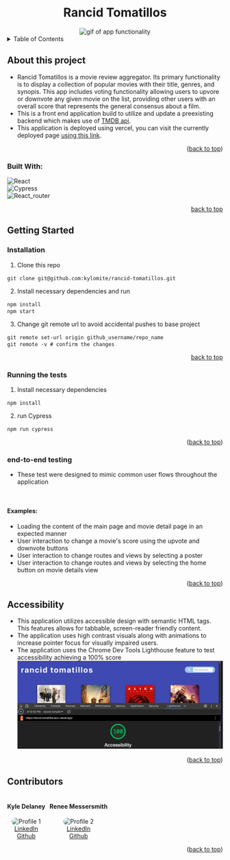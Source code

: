 <a id="readme-top"></a>
<h1 align='center'> Rancid Tomatillos </h1>
<section align='center'>
  <img src='https://github.com/user-attachments/assets/8b7b0cc0-1627-4895-be99-552bba4a40f2' alt='gif of app functionality'>
</section>
<details>
  <summary>Table of Contents</summary>
  <ol>
    <li>
      <a href="#about-this-project">About The Project</a>
      <ul>
        <li><a href="#built-with">Built With</a></li>
      </ul>
    </li>
    <li>
      <a href="#getting-started">Getting Started</a>
      <ul>
        <li><a href="#installation">Installation</a></li>
        <li><a href="#running-the-tests">Running the tests</a></li>
        <li><a href="#end-to-end-testing">End-to-End Testing</a></li>
      </ul>
    </li>
    <li><a href="#accessibility">Accessibility</a></li>
    <li><a href="#contributors">Contributors</a></li>
  </ol>
</details>

## About this project
* Rancid Tomatillos is a movie review aggregator. Its primary functionality is to display a collection of popular movies with their title, genres, and synopis. This app includes voting functionality allowing users to upvore or downvote any given movie on the list, providing other users with an overall score that represents the general consensus about a film. 
* This is a front end application build to utilize and update a preexisting backend which makes use of [TMDB api](https://developer.themoviedb.org/docs/getting-started).
* This application is deployed using vercel, you can visit the currently deployed page [using this link](https://rancid-tomatillos-k5tx4rplz-kyle-delaneys-projects-5dfcda80.vercel.app/).



<p align="right">(<a href="#readme-top">back to top</a>)</p>

### Built With:
 ![React][React.js]<br/>
 ![Cypress][Cypress]<br/>
 ![React_router][React_router]

<p align="right"><a href="#readme-top">back to top</a></p>

## Getting Started
### Installation

1. Clone this repo
  ```
  git clone git@github.com:kylomite/rancid-tomatillos.git
  ```
2.  Install necessary dependencies and run
  ```
  npm install
  npm start
  ```
3. Change git remote url to avoid accidental pushes to base project
  ```
  git remote set-url origin github_username/repo_name
  git remote -v # confirm the changes
  ```
<p align="right"><a href="#readme-top">back to top</a></p>


### Running the tests

1. Install necessary dependencies
  ```
  npm install
  ```
2. run Cypress
  ```
  npm run cypress
  ```
<p align="right">(<a href="#readme-top">back to top</a>)</p>

### end-to-end testing

* These test were designed to mimic common user flows throughout the application
</br>

#### Examples:

* Loading the content of the main page and movie detail page in an expected manner
* User interaction to change a movie's score using the upvote and downvote buttons
* User interaction to change routes and views by selecting a poster
* User interaction to change routes and views by selecting the home button on movie details view

<p align="right">(<a href="#readme-top">back to top</a>)</p>

## Accessibility

* This application utilizes accessible design with semantic HTML tags. This features allows for tabbable, screen-reader friendly content.
* The application uses high contrast visuals along with animations to increase pointer focus for visually impaired users.
* The application uses the Chrome Dev Tools Lighthouse feature to test accessibility achieving a 100% score
![Rancid Tomatillos Page Accessibility Score](/read_me_Content/image.png)
<p align="right">(<a href="#readme-top">back to top</a>)</p>

## Contributors
<section style="display: flex; gap: 10px;">
  <div style="text-align: center;">
    <h4>Kyle Delaney</h4>
    <img style="width: 50px; border-radius: 25px;" src="https://media.licdn.com/dms/image/v2/D4E03AQGp6EiUDBP-0Q/profile-displayphoto-shrink_400_400/profile-displayphoto-shrink_400_400/0/1724335224935?e=1735171200&v=beta&t=UodzNOsspYW_O9ZdmoqgkwnGf0UEvIlrBUnjMVHSM0A" alt="Profile 1" />
    <br/>
    <a href="https://www.linkedin.com/in/kylehamptondelaney/" target="_blank">LinkedIn<a> 
    <br/> 
    <a href="https://github.com/kylomite" target="_blank">Github</a>
  </div>

  <div style="text-align: center;">
    <h4>Renee Messersmith</h4>
    <img style="width: 50px; border-radius: 25px;" src="https://media.licdn.com/dms/image/v2/D4E03AQGCOambjwvkLw/profile-displayphoto-shrink_400_400/profile-displayphoto-shrink_400_400/0/1716153457902?e=1735171200&v=beta&t=XzwlW_gN-qLsJi6UqSDENoq9yu0Wdpn4228D1MyN5aU" alt="Profile 2" />
    <br/>
    <a href="https://www.linkedin.com/in/reneemessersmith/" target="_blank">LinkedIn</a>
    <br/>  
    <a href="https://github.com/reneemes" target="_blank">Github</a>
  </div>
</section>

<p align="right">(<a href="#readme-top">back to top</a>)</p>

<!-- https://www.markdownguide.org/basic-syntax/#reference-style-links -->

[React.js]: https://img.shields.io/badge/React-20232A?style=for-the-badge&logo=react&logoColor=61DAFB
[Cypress]: https://img.shields.io/badge/Cypress-20232A?style=for-the-badge&logo=cypress&logoColor=50c694
[React_Router]: https://img.shields.io/badge/React_Router-20232A?style=for-the-badge&logo=react-router&logoColor=#ffffff
